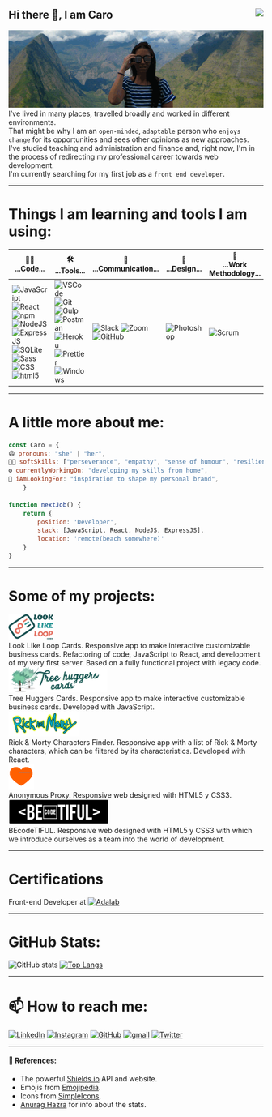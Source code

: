 ## Hi there 👋, I am Caro  <a href="https://twitter.com/cvcastano"><img src="https://img.shields.io/twitter/follow/cvcastano.svg?style=social" align="right"/></a>
![](https://github.com/cvcastano/cvcastano/blob/main/reunion.gif)
I’ve lived in many places, travelled broadly and worked in different environments.  
That might be why I am an ``open-minded``, ``adaptable`` person who ``enjoys change`` for its opportunities and sees other opinions as new approaches.   
I've studied teaching and administration and finance and, right now, I'm in the process of redirecting my professional career towards web development.   
I'm currently searching for my first job as a ``front end developer``.
___

# Things I am learning and tools I am using: 

| 👩‍💻<br> ...Code... | 🛠️<br> ...Tools...| 📢<br> ...Communication...| 📐<br> ...Design...| 🐆<br> ...Work Methodology...| 🦄<br> ...Other... |
| --- | ----- | ----------- | ----------| --------  | --------|
|![JavaScript](https://img.shields.io/badge/-JavaScript-blue?style=flat-square&logo=javascript&logoColor=yellow) ![React](https://img.shields.io/badge/-React-45b8d8?style=flat-square&logo=react&logoColor=black)  ![npm](https://img.shields.io/badge/-NPM-CB3837?style=flat-square&logo=npm&logoColor=white)      ![NodeJS](https://img.shields.io/badge/-NodeJS-43853d?style=flat-square&logo=Node.js&logoColor=green) ![Express JS](https://img.shields.io/badge/-ExpressJS-dd3a9b?style=flat-square&logo=express&logoColor=black)  ![SQLite](https://img.shields.io/badge/-SQLite-pink?style=flat-square&logo=sqlite&logoColor=blue)       ![Sass](https://img.shields.io/badge/-Sass-white?style=flat-square&logo=sass&logoColor=CC6699) ![CSS](https://img.shields.io/badge/-CSS3-orange?style=flat-square&logo=css3&logoColor=blue) ![html5](https://img.shields.io/badge/-HTML5-grey?style=flat-square&logo=html5&logoColor=E34F26)                                                                   |  ![VSCode](https://img.shields.io/badge/-VSCode-grey?style=flat-square&logo=visual-studio-code&logoColor=blue)  ![Git](https://img.shields.io/badge/-Git-F05032?style=flat-square&logo=git&logoColor=black)  ![Gulp](https://img.shields.io/badge/-Gulp-cf4647?style=flat-square&logo=gulp&logoColor=white) ![Postman](https://img.shields.io/badge/-Postman-DD0031?style=flat-square&logo=postman&logoColor=white) ![Heroku](https://img.shields.io/badge/-Heroku-430098?style=flat-square&logo=heroku&logoColor=white) ![Prettier](https://img.shields.io/badge/-Prettier-F7B93E?style=flat-square&logo=prettier&logoColor=white)![Windows](https://img.shields.io/badge/Windows-darkpurple?style=flat-square&logo=windows&logoColor=white)               | ![Slack](https://img.shields.io/badge/-Slack-a4154b?style=flat-square&logo=slack&logoColor=white) ![Zoom](https://img.shields.io/badge/-Zoom-006699?style=flat-square&logo=zoom&logoColor=white) ![GitHub](https://img.shields.io/badge/-GitHub-green?style=flat-square&logo=github&logoColor=black)                   | ![Photoshop](https://img.shields.io/badge/-Photoshop-darkblue?style=flat-square&logo=adobe-photoshop&logoColor=white)    | ![Scrum](https://img.shields.io/badge/-Scrum-orange?style=flat-square)|            ![StackOverflow](https://img.shields.io/badge/-StackOverflow-black?style=flat-square&logo=stackoverflow&logoColor=white) 


<!--
![](https://img.shields.io/badge/-     -31a8ff?style=flat-square&logo=      &logoColor=white)
![](https://img.shields.io/badge/-     -00eace?style=flat-square&logo=      &logoColor=white)
-->
___

# A little more about me:
```javascript
const Caro = {
😄 pronouns: "she" | "her",
🤹🏼 softSkills: ["perseverance", "empathy", "sense of humour", "resilience", "adaptability"],
⚙️ currentlyWorkingOn: "developing my skills from home",
🚧 iAmLookingFor: "inspiration to shape my personal brand",
    }

function nextJob() {
    return {
        position: 'Developer',
        stack: [JavaScript, React, NodeJS, ExpressJS],
        location: 'remote(beach somewhere)' 
    }
}
```
<!--
⚡ Fun fact: ... ,
🌱 I’m currently learning: 
👯 I’m looking to collaborate on ... ,
🤔 I’m looking for help with ... ,
💬 Ask me about ... ,
-->
___

# Some of my projects:
<a href="https://github.com/cvcastano/look-like-loop-cards"><img img alt="look like loop logo" src="https://github.com/Adalab/project-promo-l-module-3-team-3/blob/dev/src/images/Logo_cards.png" height=50px /></a>  
Look Like Loop Cards. Responsive app to make interactive customizable business cards. Refactoring of code, JavaScript to React, and development of my very first server. Based on a fully functional project with legacy code.  
<a href="https://github.com/cvcastano/tree-huggers-cards"><img img alt="tree huggers logo" src="https://github.com/Adalab/project-promo-l-module-2-team-6/raw/master/src/images/logo-treehuggers.png" height=50px /></a>    
Tree Huggers Cards. Responsive app to make interactive customizable business cards. Developed with JavaScript.  
<a href="https://github.com/cvcastano/rick-and-morty-character-finder"><img img alt="Rick and Morty logo" src="https://github.com/Adalab/modulo-3-evaluacion-final-cvcastano/raw/master/src/images/logo.png" height=50px /></a>    
Rick & Morty Characters Finder. Responsive app with a list of Rick & Morty characters, which can be filtered by its characteristics. Developed with React.   
<a href="https://github.com/cvcastano/anonymous-proxy"><img img alt="beating heart, logo of Anonymous Proxy" src="https://github.com/Adalab/modulo-1-evaluacion-final-cvcastano/raw/master/src/images/beating-heart.gif" height=50px /></a>    
Anonymous Proxy. Responsive web designed with HTML5 y CSS3.   
<a href="https://github.com/cvcastano/BEcodeTIFUL"><img img alt="Becodetiful logo" src="https://github.com/Adalab/project-promo-l-module-1-team-8/raw/master/src/images/logo_readme.png" height=50px /></a>      
BEcodeTIFUL. Responsive web designed with HTML5 y CSS3 with which we introduce ourselves as a team into the world of development.  
___

 # Certifications  
Front-end Developer at <a href="https://adalab.es"><img alt="Adalab" src="https://adalab.es/wp-content/themes/adalab/assets/legacy/images/logo-adalab.svg" width="70px"/></a>
___

# GitHub Stats:
![GitHub stats](https://github-readme-stats.vercel.app/api?username=cvcastano&show_icons=true&theme=radical)
[![Top Langs](https://github-readme-stats.vercel.app/api/top-langs/?username=cvcastano&layout=compact&theme=radical)](https://github.com/cvcastano/github-readme-stats)
___

# 📫 How to reach me:
<a href="https://www.linkedin.com/in/carolina-castano/"><img img alt="LinkedIn" src="https://img.shields.io/badge/linkedin-0e76a8.svg?&style=for-the-badge&logo=linkedin&logoColor=white" /></a>
<a href="https://www.instagram.com/cvcastano"><img alt="Instagram" src="https://img.shields.io/badge/instagram-dd2a7b.svg?&style=for-the-badge&logo=instagram&logoColor=white" /></a>
<a href="https://github.com/cvcastano"><img alt="GitHub" src="https://img.shields.io/badge/GitHub-2f363d.svg?&style=for-the-badge&logo=Github&logoColor=white" /></a>
<a href="mailto:carocastanocastillo@gmail.com"><img alt="gmail" src="https://img.shields.io/badge/gmail-red.svg?&style=for-the-badge&logo=gmail&logoColor=white" /></a>
<a href="https://twitter.com/cvcastano"><img alt="Twitter" src="https://img.shields.io/badge/twitter-%231DA1F2.svg?&style=for-the-badge&logo=twitter&logoColor=white" /></a>
___

#### 📑 References:
- The powerful [Shields.io](https://shields.io/) API and website.
- Emojis from [Emojipedia](https://emojipedia.org/).
- Icons from [SimpleIcons](https://simpleicons.org/).
- [Anurag Hazra](https://github.com/anuraghazra/github-readme-stats) for info about the stats.

<!-- [If you liked this ✨ _special_ ✨ repository, please do not forget to star it.](url)-->
